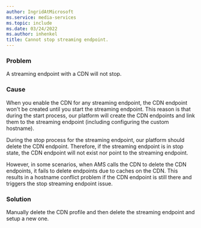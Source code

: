 ```yaml
---
author: IngridAtMicrosoft
ms.service: media-services
ms.topic: include
ms.date: 03/24/2022
ms.author: inhenkel
title: Cannot stop streaming endpoint.
---
```


<!-- 2201160050000370 -->

### Problem

A streaming endpoint with a CDN will not stop.

### Cause

When you enable the CDN for any streaming endpoint, the CDN endpoint won't be created until you start the streaming endpoint. This reason is that during the start process, our platform will create the CDN endpoints and link them to the streaming endpoint (including configuring the custom hostname).

During the stop process for the streaming endpoint, our platform should delete the CDN endpoint. Therefore, if the streaming endpoint is in stop state, the CDN endpoint will not exist nor point to the streaming endpoint.

However, in some scenarios, when AMS calls the CDN to delete the CDN endpoints, it fails to delete endpoints due to caches on the CDN. This results in a hostname conflict problem if the CDN endpoint is still there and triggers the stop streaming endpoint issue.

### Solution

Manually delete the CDN profile and then delete the streaming endpoint and setup a new one.
